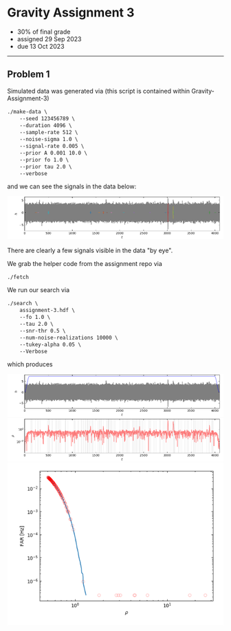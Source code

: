 # Gravity Assignment 3

  * 30% of final grade
  * assigned 29 Sep 2023
  * due 13 Oct 2023

---

## Problem 1

Simulated data was generated via (this script is contained within Gravity-Assignment-3)

```
./make-data \
    --seed 123456789 \
    --duration 4096 \
    --sample-rate 512 \
    --noise-sigma 1.0 \
    --signal-rate 0.005 \
    --prior A 0.001 10.0 \
    --prior fo 1.0 \
    --prior tau 2.0 \
    --verbose
```

and we can see the signals in the data below:

<img src="assignment-3.png">

There are clearly a few signals visible in the data "by eye".

We grab the helper code from the assignment repo via

```
./fetch
```

We run our search via

```
./search \
    assignment-3.hdf \
    --fo 1.0 \
    --tau 2.0 \
    --snr-thr 0.5 \
    --num-noise-realizations 10000 \
    --tukey-alpha 0.05 \
    --Verbose
```

which produces

<img src="search-data.png">

<img src="search-snr.png">

<img src="search-background.png">
